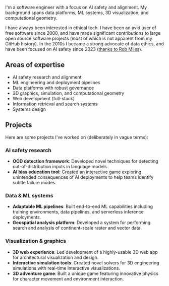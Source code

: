 I'm a software engineer with a focus on AI safety and alignment. My background spans data platforms, ML systems, 3D visualization, and computational geometry.

I have always been interested in ethical tech. I have been an avid user of free software since 2000, and have made significant contributions to large open source software projects (most of which is not apparent from my GitHub history). In the 2010s I became a strong advocate of data ethics, and have been focused on AI safety since 2023 ([thanks to Rob Miles](https://www.youtube.com/@RobertMilesAI)).

## Areas of expertise

- AI safety research and alignment
- ML engineering and deployment pipelines
- Data platforms with robust governance
- 3D graphics, simulation, and computational geometry
- Web development (full-stack)
- Information retrieval and search systems
- Systems design

## Projects

Here are some projects I've worked on (deliberately in vague terms):

### AI safety research

- **OOD detection framework**: Developed novel techniques for detecting out-of-distribution inputs in language models.
- **AI bias education tool**: Created an interactive game exploring unintended consequences of AI deployments to help teams identify subtle failure modes.

### Data & ML systems

- **Adaptable ML pipelines**: Built end-to-end ML capabilities including training environments, data pipelines, and serverless inference deployments.
- **Geospatial analysis platform**: Developed a system for performing search and analysis of continent-scale raster and vector data.

### Visualization & graphics

- **3D web experience**: Led development of a highly-usable 3D web app for architectural visualization and design.
- **Interactive simulation tools**: Created novel solvers for 3D engineering simulations with real-time interactive visualizations.
- **3D adventure game**: Built a unique game featuring innovative physics for character movement and environment interaction.
